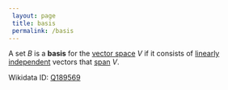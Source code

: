 ```yaml
---
 layout: page
 title: basis
 permalink: /basis
---
```

A set $B$ is a **basis** for the [vector space](https://defsmath.github.io/DefsMath/vector_space) $V$ if it consists of [linearly independent](https://defsmath.github.io/DefsMath/linearly_independent) vectors that [span](https://defsmath.github.io/DefsMath/span) $V$.

Wikidata ID: [Q189569](https://www.wikidata.org/wiki/Q189569)